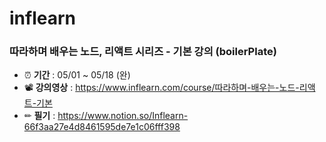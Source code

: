 # inflearn
### 따라하며 배우는 노드, 리액트 시리즈 - 기본 강의 (boilerPlate)
- ⏰ **기간** : 05/01 ~ 05/18 (완)
- 📽 **강의영상** :  https://www.inflearn.com/course/따라하며-배우는-노드-리액트-기본
- ✏ **필기** : https://www.notion.so/Inflearn-66f3aa27e4d8461595de7e1c06fff398
